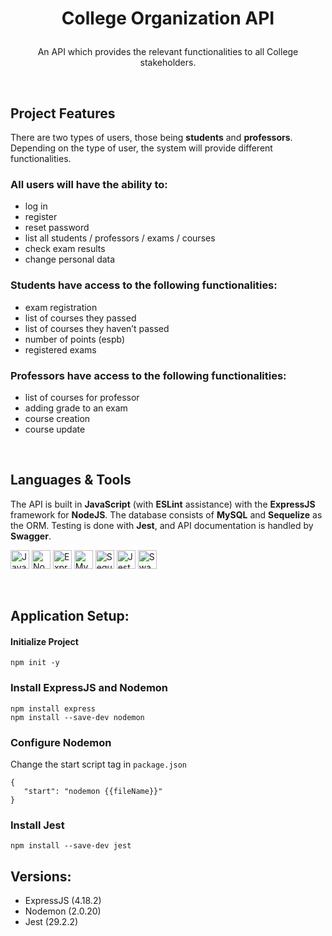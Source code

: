 # **<p align=center>College Organization API</p>**

<p align=center>An API which provides the relevant functionalities to all College stakeholders.</p><br>

## **Project Features**

There are two types of users, those being **students** and **professors**. Depending on the type of user, the system will provide different functionalities. 

### **All users will have the ability to:**
- log in
- register
- reset password
- list all students / professors / exams / courses
- check exam results
- change personal data

### **Students have access to the following functionalities:**
- exam registration
- list of courses they passed
- list of courses they haven’t passed
- number of points (espb)
- registered exams

### **Professors have access to the following functionalities:**
- list of courses for professor
- adding grade to an exam
- course creation
- course update
<br>

## **Languages & Tools**
The API is built in **JavaScript** (with **ESLint** assistance) with the **ExpressJS** framework for **NodeJS**. The database consists of **MySQL** and **Sequelize** as the ORM. Testing is done with **Jest**, and API documentation is handled by **Swagger**.
<p>
   <a href="https://www.javascript.com/"><img src="https://cdn.jsdelivr.net/gh/devicons/devicon/icons/javascript/javascript-original.svg" width="30px" alt="JavaScript"></a>
   <a href="https://nodejs.org/en/"><img src="https://cdn.jsdelivr.net/gh/devicons/devicon/icons/nodejs/nodejs-original.svg" width=30 alt="NodeJS"></a>
   <a href="https://expressjs.com/"><img src="https://cdn.jsdelivr.net/gh/devicons/devicon/icons/express/express-original.svg" width="30px" alt="Express"></a>
   <a href="https://www.mysql.com/"><img src="https://img.icons8.com/color/48/000000/mysql-logo.png" width=30 alt="MySQL"></a>
   <a href="https://sequelize.org/"><img src="https://pics.freeicons.io/uploads/icons/png/17839680241551942828-512.png" width=30 alt="Sequelize"></a>
      <a href="https://jestjs.io/"><img src="https://img.icons8.com/external-tal-revivo-color-tal-revivo/24/000000/external-jest-can-collect-code-coverage-information-from-entire-projects-logo-color-tal-revivo.png" width=30 alt="Jest"></a>
   <a href="https://swagger.io/"><img src="https://cdn.icon-icons.com/icons2/2107/PNG/96/file_type_swagger_icon_130134.png" width=30 alt="Swagger"></a>
</p><br>


## Application Setup:

#### Initialize Project
```
npm init -y
```

### Install ExpressJS and Nodemon
``` 
npm install express 
npm install --save-dev nodemon
```

### Configure Nodemon
Change the start script tag in ```package.json``` 
```
{
   "start": "nodemon {{fileName}}"
}
```

### Install Jest

```
npm install --save-dev jest
```


## Versions:

- ExpressJS (4.18.2)
- Nodemon (2.0.20)
- Jest (29.2.2)
